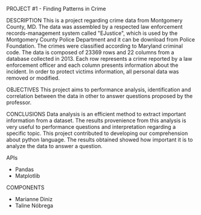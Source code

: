 
PROJECT #1 - Finding Patterns in Crime

DESCRIPTION
This is a project regarding crime data from Montgomery County, MD. The data was assembled by a respected law enforcement records-management system called "EJustice", which is used by the Montgomery County Police Department and it can be download from Police Foundation. The crimes were classified according to Maryland criminal code. The data is composed of 23369 rows and 22 columns from a database collected in 2013. Each row represents a crime reported by a law enforcement officer and each column presents information about the incident. In order to protect victims information, all personal data was removed or modified.

OBJECTIVES
This project aims to performance analysis, identification and correlation between the data in other to answer questions proposed by the professor.

CONCLUSIONS
Data analysis is an efficient method to extract important information from a dataset. The results provenience from this analysis is very useful to performance questions and interpretation regarding a specific topic. 
This project contributed to developing our comprehension about python language. The results obtained showed how important it is to analyze the data to answer a question. 

APIs
- Pandas
- Matplotlib

COMPONENTS
- Marianne Diniz
- Taline Nóbrega






